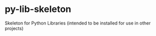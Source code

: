 # py-lib-skeleton
Skeleton for Python Libraries (intended to be installed for use in other projects)
